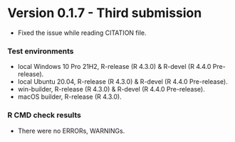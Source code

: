 # Version 0.1.7 - Third submission

* Fixed the issue while reading CITATION file.

### Test environments
* local Windows 10 Pro 21H2, R-release (R 4.3.0) & R-devel (R 4.4.0 Pre-release).
* local Ubuntu 20.04, R-release (R 4.3.0) & R-devel (R 4.4.0 Pre-release).
* win-builder, R-release (R 4.3.0) & R-devel (R 4.4.0 Pre-release).
* macOS builder, R-release (R 4.3.0).

### R CMD check results
* There were no ERRORs, WARNINGs.
